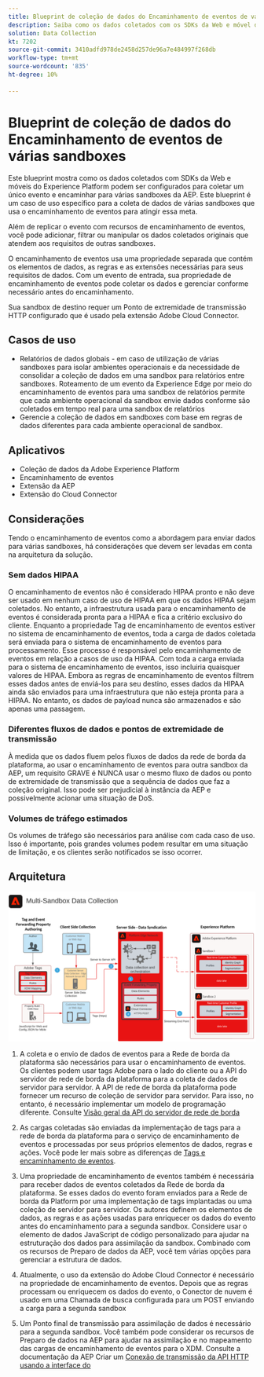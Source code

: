 ```yaml
---
title: Blueprint de coleção de dados do Encaminhamento de eventos de várias sandboxes
description: Saiba como os dados coletados com os SDKs da Web e móvel do Experience Platform podem ser configurados para coletar um único evento e encaminhar para várias sandboxes da AEP.
solution: Data Collection
kt: 7202
source-git-commit: 3410adfd978de2458d257de96a7e484997f268db
workflow-type: tm+mt
source-wordcount: '835'
ht-degree: 10%

---
```



# Blueprint de coleção de dados do Encaminhamento de eventos de várias sandboxes

Este blueprint mostra como os dados coletados com SDKs da Web e móveis do Experience Platform podem ser configurados para coletar um único evento e encaminhar para várias sandboxes da AEP. Este blueprint é um caso de uso específico para a coleta de dados de várias sandboxes que usa o encaminhamento de eventos para atingir essa meta.

Além de replicar o evento com recursos de encaminhamento de eventos, você pode adicionar, filtrar ou manipular os dados coletados originais que atendem aos requisitos de outras sandboxes.

O encaminhamento de eventos usa uma propriedade separada que contém os elementos de dados, as regras e as extensões necessárias para seus requisitos de dados. Com um evento de entrada, sua propriedade de encaminhamento de eventos pode coletar os dados e gerenciar conforme necessário antes do encaminhamento.

Sua sandbox de destino requer um Ponto de extremidade de transmissão HTTP configurado que é usado pela extensão Adobe Cloud Connector.

## Casos de uso

* Relatórios de dados globais - em caso de utilização de várias sandboxes para isolar ambientes operacionais e da necessidade de consolidar a coleção de dados em uma sandbox para relatórios entre sandboxes. Roteamento de um evento da Experience Edge por meio do encaminhamento de eventos para uma sandbox de relatórios permite que cada ambiente operacional da sandbox envie dados conforme são coletados em tempo real para uma sandbox de relatórios
* Gerencie a coleção de dados em sandboxes com base em regras de dados diferentes para cada ambiente operacional de sandbox.

## Aplicativos

* Coleção de dados da Adobe Experience Platform
* Encaminhamento de eventos
* Extensão da AEP
* Extensão do Cloud Connector

## Considerações

Tendo o encaminhamento de eventos como a abordagem para enviar dados para várias sandboxes, há considerações que devem ser levadas em conta na arquitetura da solução.

### Sem dados HIPAA

O encaminhamento de eventos não é considerado HIPAA pronto e não deve ser usado em nenhum caso de uso de HIPAA em que os dados HIPAA sejam coletados. No entanto, a infraestrutura usada para o encaminhamento de eventos é considerada pronta para a HIPAA e fica a critério exclusivo do cliente. Enquanto a propriedade Tag de encaminhamento de eventos estiver no sistema de encaminhamento de eventos, toda a carga de dados coletada será enviada para o sistema de encaminhamento de eventos para processamento. Esse processo é responsável pelo encaminhamento de eventos em relação a casos de uso da HIPAA. Com toda a carga enviada para o sistema de encaminhamento de eventos, isso incluiria quaisquer valores de HIPAA. Embora as regras de encaminhamento de eventos filtrem esses dados antes de enviá-los para seu destino, esses dados da HIPAA ainda são enviados para uma infraestrutura que não esteja pronta para a HIPAA. No entanto, os dados de payload nunca são armazenados e são apenas uma passagem.

### Diferentes fluxos de dados e pontos de extremidade de transmissão

À medida que os dados fluem pelos fluxos de dados da rede de borda da plataforma, ao usar o encaminhamento de eventos para outra sandbox da AEP, um requisito GRAVE é NUNCA usar o mesmo fluxo de dados ou ponto de extremidade de transmissão que a sequência de dados que faz a coleção original. Isso pode ser prejudicial à instância da AEP e possivelmente acionar uma situação de DoS.

### Volumes de tráfego estimados

Os volumes de tráfego são necessários para análise com cada caso de uso. Isso é importante, pois grandes volumes podem resultar em uma situação de limitação, e os clientes serão notificados se isso ocorrer.

## Arquitetura

![Encaminhamento de eventos de várias sandboxes](assets/multi-sandbox-data-collection.png)

1. A coleta e o envio de dados de eventos para a Rede de borda da plataforma são necessários para usar o encaminhamento de eventos. Os clientes podem usar tags Adobe para o lado do cliente ou a API do servidor de rede de borda da plataforma para a coleta de dados de servidor para servidor. A API de rede de borda da plataforma pode fornecer um recurso de coleção de servidor para servidor. Para isso, no entanto, é necessário implementar um modelo de programação diferente. Consulte [Visão geral da API do servidor de rede de borda](https://experienceleague.adobe.com/docs/experience-platform/edge-network-server-api/overview.html?lang=en)

1. As cargas coletadas são enviadas da implementação de tags para a rede de borda da plataforma para o serviço de encaminhamento de eventos e processadas por seus próprios elementos de dados, regras e ações. Você pode ler mais sobre as diferenças de [Tags e encaminhamento de eventos](https://experienceleague.adobe.com/docs/experience-platform/tags/event-forwarding/overview.html?lang=en#differences-from-tags).

1. Uma propriedade de encaminhamento de eventos também é necessária para receber dados de eventos coletados da Rede de borda da plataforma. Se esses dados do evento foram enviados para a Rede de borda da Platform por uma implementação de tags implantadas ou uma coleção de servidor para servidor. Os autores definem os elementos de dados, as regras e as ações usadas para enriquecer os dados do evento antes do encaminhamento para a segunda sandbox. Considere usar o elemento de dados JavaScript de código personalizado para ajudar na estruturação dos dados para assimilação da sandbox. Combinado com os recursos de Preparo de dados da AEP, você tem várias opções para gerenciar a estrutura de dados.

1. Atualmente, o uso da extensão do Adobe Cloud Connector é necessário na propriedade de encaminhamento de eventos. Depois que as regras processam ou enriquecem os dados do evento, o Conector de nuvem é usado em uma Chamada de busca configurada para um POST enviando a carga para a segunda sandbox

1. Um Ponto final de transmissão para assimilação de dados é necessário para a segunda sandbox. Você também pode considerar os recursos de Preparo de dados na AEP para ajudar na assimilação e no mapeamento das cargas de encaminhamento de eventos para o XDM. Consulte a documentação da AEP Criar um [Conexão de transmissão da API HTTP usando a interface do](https://experienceleague.adobe.com/docs/experience-platform/sources/ui-tutorials/create/streaming/http.html?lang=pt-BR)
